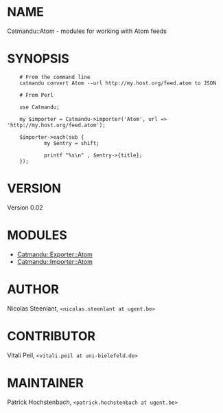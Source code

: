 # NAME

Catmandu::Atom - modules for working with Atom feeds

# SYNOPSIS

        # From the command line
        catmandu convert Atom --url http://my.host.org/feed.atom to JSON

        # From Perl

        use Catmandu;

        my $importer = Catmandu->importer('Atom', url => 'http://my.host.org/feed.atom');

        $importer->each(sub {
                my $entry = shift;

                printf "%s\n" , $entry->{title};
        });

# VERSION

Version 0.02

# MODULES

- [Catmandu::Exporter::Atom](https://metacpan.org/pod/Catmandu::Exporter::Atom)
- [Catmandu::Importer::Atom](https://metacpan.org/pod/Catmandu::Importer::Atom)

# AUTHOR

Nicolas Steenlant, `<nicolas.steenlant at ugent.be>`

# CONTRIBUTOR

Vitali Peil, `<vitali.peil at uni-bielefeld.de>`

# MAINTAINER

Patrick Hochstenbach, `<patrick.hochstenbach at ugent.be>`
